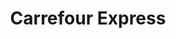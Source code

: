 ---
title: "Carrefour Express"
url: /lille/carrefour-express-avenue-de-la-republique/
shop: commodité
---